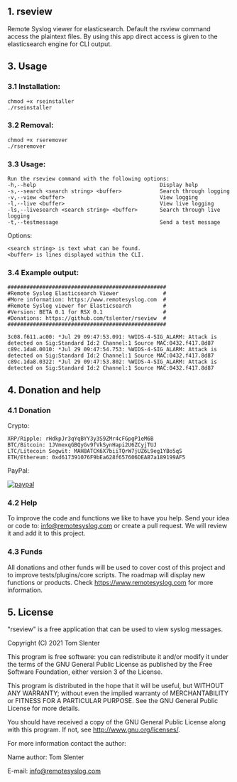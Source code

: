 ## 1. rseview
Remote Syslog viewer for elasticsearch. Default the rsview command access the plaintext files. By using this app direct access is given to the elasticsearch engine for CLI output.

## 3. Usage

### 3.1 Installation:
```
chmod +x rseinstaller
./rseinstaller
```

### 3.2 Removal:
```
chmod +x rseremover
./rseremover
```

### 3.3 Usage:
```
Run the rseview command with the following options:
-h,--help                                       Display help
-s,--search <search string> <buffer>            Search through logging
-v,--view <buffer>                              View logging
-l,--live <buffer>                              View live logging
-ls,--livesearch <search string> <buffer>       Search through live logging
-t,--testmessage                                Send a test message
```

Options:
```
<search string> is text what can be found.
<buffer> is lines displayed within the CLI.
```

### 3.4 Example output:
```
##################################################
#Remote Syslog Elasticsearch Viewer              #
#More information: https://www.remotesyslog.com  #
#Remote Syslog viewer for Elasticsearch          #
#Version: BETA 0.1 for RSX 0.1                   #
#Donations: https://github.com/tslenter/rseview  #
##################################################

3c08.f611.ac00: *Jul 29 09:47:53.091: %WIDS-4-SIG_ALARM: Attack is detected on Sig:Standard Id:2 Channel:1 Source MAC:0432.f417.8d87
c89c.1da8.0010: *Jul 29 09:47:54.753: %WIDS-4-SIG_ALARM: Attack is detected on Sig:Standard Id:2 Channel:1 Source MAC:0432.f417.8d87
c89c.1da8.0322: *Jul 29 09:47:53.802: %WIDS-4-SIG_ALARM: Attack is detected on Sig:Standard Id:2 Channel:1 Source MAC:0432.f417.8d87
```

## 4. Donation and help

### 4.1 Donation

Crypto:

```
XRP/Ripple: rHdkpJr3qYqBYY3y3S9ZMr4cFGpgP1eM6B
BTC/Bitcoin: 1JVmexqGBQyGv9fVkSynHapi2U6ZCyjTUJ
LTC/Litecoin Segwit: MAH8ATCK6X7biiTQrW7jUZ6L9eg1YBo5qS
ETH/Ethereum: 0xd617391076F9bEa628f657606DEAB7a189199AF5
```
PayPal:

[![paypal](https://www.paypalobjects.com/en_US/NL/i/btn/btn_donateCC_LG.gif)](https://www.paypal.com/cgi-bin/webscr?cmd=_donations&business=KQKRPDQYHYR7W&currency_code=EUR&source=url)

### 4.2 Help

To improve the code and functions we like to have you help. Send your idea or code to: info@remotesyslog.com or create a pull request. We will review it and add it to this project.

### 4.3 Funds
All donations and other funds will be used to cover cost of this project and to improve tests/plugins/core scripts. The roadmap will display new functions or products. Check https://www.remotesyslog.com for more information.

## 5. License

"rseview" is a free application that can be used to view syslog messages.

Copyright (C) 2021 Tom Slenter

This program is free software: you can redistribute it and/or modify
it under the terms of the GNU General Public License as published by
the Free Software Foundation, either version 3 of the License.

This program is distributed in the hope that it will be useful,
but WITHOUT ANY WARRANTY; without even the implied warranty of
MERCHANTABILITY or FITNESS FOR A PARTICULAR PURPOSE. See the
GNU General Public License for more details.

You should have received a copy of the GNU General Public License
along with this program. If not, see <http://www.gnu.org/licenses/>.

For more information contact the author:

Name author: Tom Slenter

E-mail: info@remotesyslog.com

